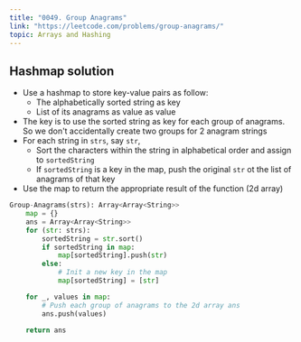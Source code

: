 ```yaml
---
title: "0049. Group Anagrams"
link: "https://leetcode.com/problems/group-anagrams/"
topic: Arrays and Hashing
---
```


## Hashmap solution

- Use a hashmap to store key-value pairs as follow:
  - The alphabetically sorted string as key
  - List of its anagrams as value as value
- The key is to use the sorted string as key for each group of anagrams. So we don't accidentally
  create two groups for 2 anagram strings
- For each string in `strs`, say `str`,
  - Sort the characters within the string in alphabetical order and assign to `sortedString`
  - If `sortedString` is a key in the map, push the original `str` ot the list of anagrams of that key
- Use the map to return the appropriate result of the function (2d array)

```python
Group-Anagrams(strs): Array<Array<String>>
    map = {}
    ans = Array<Array<String>>
    for (str: strs):
        sortedString = str.sort()
        if sortedString in map:
            map[sortedString].push(str)
        else:
            # Init a new key in the map
            map[sortedString] = [str]

    for _, values in map:
        # Push each group of anagrams to the 2d array ans
        ans.push(values)

    return ans
```

